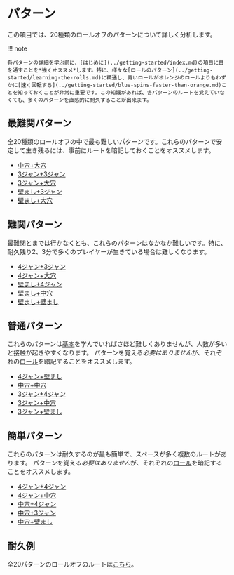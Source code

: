 # パターン

この項目では、20種類のロールオフのパターンについて詳しく分析します。

!!! note

    各パターンの詳細を学ぶ前に、[はじめに](../getting-started/index.md)の項目に目を通すことを*強くオススメ*します。特に、様々な[ロールのパターン](../getting-started/learning-the-rolls.md)に精通し、青いロールがオレンジのロールよりもわずかに[速く回転する](../getting-started/blue-spins-faster-than-orange.md)ことを知っておくことが非常に重要です。この知識があれば、各パターンのルートを覚えていなくても、多くのパターンを直感的に耐久することが出来ます。

## 最難関パターン

全20種類のロールオフの中で最も難しいパターンです。これらのパターンで安定して生き残るには、事前にルートを暗記しておくことをオススメします。

* [中穴+大穴](./isolated-duo-grand-canyon.md)
* [3ジャン+3ジャン](./closed-open-open-closed.md)
* [3ジャン+大穴](./closed-open-grand-canyon.md)
* [壁まし+3ジャン](./5-waller-open-closed.md)
* [壁まし+大穴](./5-waller-grand-canyon.md)


## 難関パターン

最難関とまでは行かなくとも、これらのパターンはなかなか難しいです。特に、耐久残り2、3分で多くのプレイヤーが生きている場合は難しくなります。

* [4ジャン+3ジャン](./easy-4-open-closed.md)
* [4ジャン+大穴](./easy-4-grand-canyon.md)
* [壁まし+4ジャン](./5-waller-easy-4.md)
* [壁まし+中穴](./5-waller-isolated-duo.md)
* [壁まし+壁まし](./5-waller-pillar-trench.md)

## 普通パターン

これらのパターンは[基本](../getting-started/index.md)を学んでいればさほど難しくありませんが、人数が多いと接触が起きやすくなります。 パターンを覚える*必要はありません*が、それぞれの[ロール](../rolls/index.md)を暗記することをオススメします。

* [4ジャン+壁まし](./easy-4-pillar-trench.md)
* [中穴+中穴](./isolated-duo-isolated-duo.md)
* [3ジャン+4ジャン](./closed-open-easy-4.md)
* [3ジャン+中穴](./closed-open-isolated-duo.md)
* [3ジャン+壁まし](./closed-open-pillar-trench.md)

## 簡単パターン

これらのパターンは耐久するのが最も簡単で、スペースが多く複数のルートがあります。 パターンを覚える*必要はありません*が、それぞれの[ロール](../rolls/index.md)を暗記することをオススメします。


* [4ジャン+4ジャン](./easy-4-easy-4.md)
* [4ジャン+中穴](./easy-4-isolated-duo.md)
* [中穴+4ジャン](./isolated-duo-easy-4.md)
* [中穴+3ジャン](./isolated-duo-open-closed.md)
* [中穴+壁まし](./isolated-duo-pillar-trench.md)

## 耐久例

全20パターンのロールオフのルートは[こちら](https://www.youtube.com/playlist?list=PLG_QNSp9ZgJLWYSNl4vY26VJCZeOQHO1F)。
